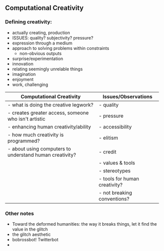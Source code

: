 ## Computational Creativity

### Defining creativity:
- actually creating, production
- ISSUES: quality? subjectivity? pressure?
- expression through a medium
- approach to solving problems within constraints
  - non-obvious outputs
- surprise/experimentation
- innovation
- relating seemingly unrelable things
- imagination
- enjoyment
- work, challenging

| Computational Creativity | Issues/Observations |
| -------- | ------|
| - what is doing the creative legwork? | - quality |
| - creates greater access, someone who isn't artistic | - pressure |
| - enhancing human creativity/ability | - accessibility |
| - how much creativity is programmed? | - elitism |
| - about using computers to understand human creativity? | - credit |
|  | - values & tools |
|  | - stereotypes |
|  | - tools for human creativity? |
|  | - not breaking conventions? |

### Other notes
- Toward the deformed humanities: the way it breaks things, let it find the value in the glitch
- the glitch aesthetic
- bobrossbot! Twitterbot
- 

